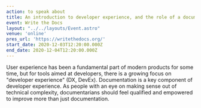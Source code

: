```yaml
---
action: to speak about
title: An introduction to developer experience, and the role of a documentarian
event: Write the Docs
layout: "../../layouts/Event.astro"
venue: 'online'
pres_url: 'https://writethedocs.org/'
start_date: 2020-12-03T12:20:00.000Z
end_date: 2020-12-04T12:20:00.000Z
---
```



User experience has been a fundamental part of modern products for some time, but for tools aimed at developers, there is a growing focus on "developer experience" (DX, DevEx). Documentation is a key component of developer experience. As people with an eye on making sense out of technical complexity, documentarians should feel qualified and empowered to improve more than just documentation.